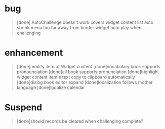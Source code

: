 bug
===
> [done] AutoChallenge doesn't work
> <Loadding/> covers widget content list
> auto shrink menu too far away from border
> widget auto play when challenging


enhancement
===
> [done]modify item of Widget content
> [done]vocabulary book supports pronounciation
> [done]all book supports pronunciation
> [done]highlight widget content item's text copy to clipboard automatically
> [done]dialog book editor expand 
> [done]localization follows mother language
> [done]localize calendar



Suspend
===
> [done]should records be cleared when challenging complete?